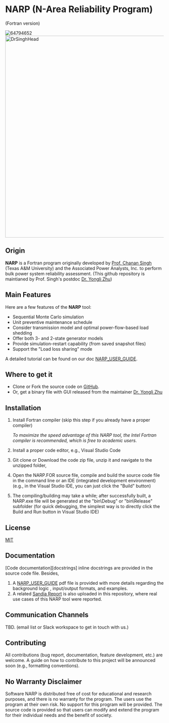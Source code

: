# NARP (N-Area Reliability Program) 
(Fortran version)

![64794652](https://user-images.githubusercontent.com/19656104/213796836-fc5851a8-5f60-496e-9e51-7b6c80e065f5.png)<img width="640" alt="DrSinghHead" src="https://user-images.githubusercontent.com/19656104/213797109-626ab421-f3e5-4d8c-920e-b7849959bc9b.PNG">

## Origin
**NARP** is a Fortran program originally developed by [Prof. Chanan Singh](https://engineering.tamu.edu/electrical/profiles/csingh.html) (Texas A&M University) and the Associated Power Analysts, Inc. to perform bulk power system reliability assessment.
(This github repository is maintianed by Prof. Singh's postdoc [Dr. Yongli Zhu](https://yonglizhu.github.io/#research-interest))

## Main Features
Here are a few features of the **NARP** tool:
* Sequential Monte Carlo simulation
* Unit preventive maintenance schedule
* Consider transmission model and optimal power-flow-based load shedding
* Offer both 3- and 2-state generator models	
* Provide simulation-restart capability (from saved snapshot files)
* Support the "Load loss sharing" mode

A detailed tutorial can be found on our doc [NARP_USER_GUIDE](https://github.com/zylpascal/NARP/blob/main/NARP-USERGUIDE%20copy.pdf).


## Where to get it
* Clone or Fork the source code on [GitHub](https://github.com/zylpascal/NARP). 
* Or, get a binary file with GUI released from the maintainer [Dr. Yongli Zhu](https://yonglizhu.github.io/#research-interest)


## Installation

1. Install Fortran compiler (skip this step if you already have a proper compiler)

   *To maximize the speed advantage of this NARP tool, the Intel Fortran compiler is recommended, which is free to academic users.*

2. Install a proper code editor, e.g., Visual Studio Code

3. Git clone or Download the code zip file, unzip it and navigate to the unzipped folder, 

4. Open the NARP.FOR source file, compile and build the source code file in the command line or an IDE (integrated development environment)
(e.g., in the Visual Studio IDE, you can just click the "Build" button)
   
5. The compiling/building  may take a while; after successfully built, a NARP.exe file will be generated at the "bin\Debug" or "bin\Release" subfolder
(for quick debugging, the simplest way is to directly click the Build and Run button in Visual Studio IDE)

## License
[MIT](LICENSE)


## Documentation
[Code documentation][docstrings] inline docstrings are provided in the source code file.
Besides, 
1)	A [NARP_USER_GUIDE](https://github.com/zylpascal/NARP/blob/main/NARP-USERGUIDE%20copy.pdf) pdf file is provided with more details regarding the background logic , input/output formats, and examples.
2)	A related [Sandia Report](https://github.com/zylpascal/NARP/blob/main/Sandia.pdf) is also uploaded in this repository, where real use cases of this NARP tool were reported.


## Communication Channels 
TBD. (email list or Slack workspace to get in touch with us.)


## Contributing
All contributions (bug report, documentation, feature development, etc.) are welcome. A guide on how to contribute to this project will be announced soon (e.g., formatting conventions).

## No Warranty Disclaimer
Software NARP is distributed free of cost for educational and research purposes, and there is no warranty for the program. The users use the program at their own risk. No support for this program will be provided. The source code is provided so that users can modify and extend the program for their individual needs and the benefit of society.


